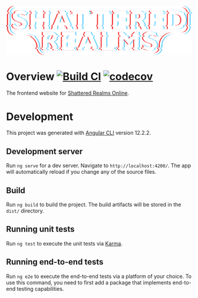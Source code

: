![Shattered Realms Online](https://github.com/ShatteredRealms/Documentation/raw/main/assets/images/logo/WhiteLogo.png)

# Overview [![Build CI](https://github.com/ShatteredRealms/Frontend/actions/workflows/ci.yml/badge.svg)](https://github.com/ShatteredRealms/Frontend/actions/workflows/ci.yml) [![codecov](https://codecov.io/gh/ShatteredRealms/Frontend/branch/main/graph/badge.svg?token=NHFJHSE37O)](https://codecov.io/gh/ShatteredRealms/Frontend)

The frontend website for [Shattered Realms Online](https://github.com/ShatteredRealms/Game).

# Development
This project was generated with [Angular CLI](https://github.com/angular/angular-cli) version 12.2.2.

## Development server

Run `ng serve` for a dev server. Navigate to `http://localhost:4200/`. The app will automatically reload if you change any of the source files.

## Build

Run `ng build` to build the project. The build artifacts will be stored in the `dist/` directory.

## Running unit tests

Run `ng test` to execute the unit tests via [Karma](https://karma-runner.github.io).

## Running end-to-end tests

Run `ng e2e` to execute the end-to-end tests via a platform of your choice. To use this command, you need to first add a package that implements end-to-end testing capabilities.

